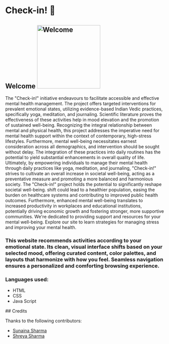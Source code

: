 # Check-in! 🤗
<!-- ![Woman saying hi](https://img.freepik.com/premium-vector/friendly-woman-waving-yellow-blouse_948150-10224.jpg?w=826) -->
<h2>Welcome  
<img src="https://img.freepik.com/free-vector/welcome-concept-illustration_114360-27447.jpg?uid=R189006321&ga=GA1.1.827632982.1730999360&semt=ais_hybrid" alt="Welcome" width="200" height="200"></h2>
            <p> The "Check-in!" initiative endeavours to facilitate accessible and effective mental health management. The 
project offers targeted interventions for prevalent emotional states, utilizing evidence-based Indian Vedic practices, 
specifically yoga, meditation, and journaling. Scientific literature proves the effectiveness of these activities help  in mood 
elevation and the promotion of sustained well-being. Recognizing the integral relationship between mental and physical 
health, this project addresses the imperative need for mental health support within the context of contemporary, high-stress 
lifestyles. Furthermore, mental well-being necessitates earnest consideration across all demographics, and intervention 
should be sought without delay. The integration of these practices into daily routines has the potential to yield substantial 
enhancements in overall quality of life. Ultimately, by empowering individuals to manage their mental health through daily 
practices like yoga, meditation, and journaling, "Check-in!" strives to cultivate an overall increase in societal well-being, 
acting as a preventative measure and promoting a more balanced and harmonious society.
The "Check-in!" project holds the potential to significantly reshape societal well-being. shift could 
lead to a healthier population, easing the burden on healthcare systems and contributing to improved public health outcomes. 
Furthermore, enhanced mental well-being translates to increased productivity in workplaces and educational institutions, 
potentially driving economic growth and fostering stronger, more supportive communities. 
We're dedicated to providing support and resources for your mental well-being. Explore our site to learn strategies for managing stress and improving your mental health.</p>
<h3>This website recommends activities according to your emotional state. Its clean, visual interface shifts based on your selected mood, offering curated content, color palettes, and layouts that harmonize with how you feel. Seamless navigation ensures a personalized and comforting browsing experience.</h3>
<h3> Languages used:</h3>
<ul>
  <li>HTML</li>
  <li>CSS</li>
  <li>Java Script</li>
</ul>
## Credits

Thanks to the following contributors:
- [Sunaina Sharma](https://github.com/Sunaina-04)
- [Shreya Sharma](https://github.com/shreya616sharma)
